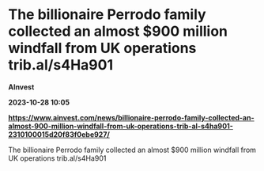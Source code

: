 # The billionaire Perrodo family collected an almost $900 million windfall from UK operations trib.al/s4Ha901
**AInvest**

**2023-10-28 10:05**

**https://www.ainvest.com/news/billionaire-perrodo-family-collected-an-almost-900-million-windfall-from-uk-operations-trib-al-s4ha901-2310100015d20f83f0ebe927/**

The billionaire Perrodo family collected an almost $900 million windfall from UK operations trib.al/s4Ha901